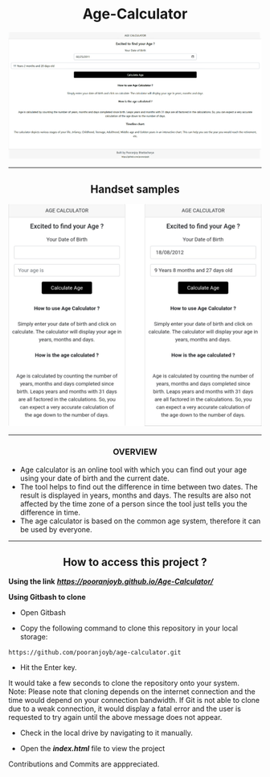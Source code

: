<div align="center">
  
# Age-Calculator
  </div>
  
![Unable to load image file](https://github.com/pooranjoyb/Age-Calculator/blob/master/sample.png?raw=true)

---
<div align="center">
  
## Handset samples

  ![Unable to load image file](https://github.com/pooranjoyb/Age-Calculator/blob/master/sample-phone.jpeg?raw=true)
  
  </div>

--- 

<div align="center"><h3>
OVERVIEW</h3>
</div>

- Age calculator is an online tool with which you can find out your age using your date of birth and the current date. 
- The tool helps to find out the difference in time between two dates. The result is displayed in years, months and days. The results are also not affected by the time zone of a person since the tool just tells you the difference in time. 
- The age calculator is based on the common age system, therefore it can be used by everyone.

---

<h2 align="center"><b>How to access this project ?</b></h2>

 **Using the link** ***https://pooranjoyb.github.io/Age-Calculator/***
 
 **Using Gitbash to clone**

- Open Gitbash 

- Copy the following command to clone this repository in your local storage:
```
https://github.com/pooranjoyb/age-calculator.git
```
- Hit the Enter key.

It would take a few seconds to clone the repository onto your system.<br>
Note: Please note that cloning depends on the internet connection and the time would depend on your connection bandwidth. If Git is not able to clone due to a weak connection, it would display a fatal error and the user is requested to try again until the above message does not appear.

- Check in the local drive by navigating to it manually.

- Open the ***index.html*** file to view the project

Contributions and Commits are apppreciated. 
